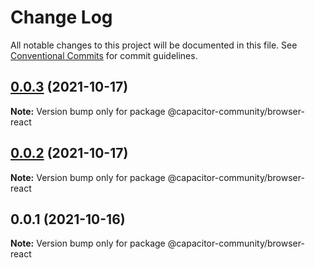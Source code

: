 # Change Log

All notable changes to this project will be documented in this file.
See [Conventional Commits](https://conventionalcommits.org) for commit guidelines.

## [0.0.3](https://github.com/capacitor-community/react-hooks/compare/@capacitor-community/browser-react@0.0.2...@capacitor-community/browser-react@0.0.3) (2021-10-17)

**Note:** Version bump only for package @capacitor-community/browser-react





## [0.0.2](https://github.com/capacitor-community/react-hooks/compare/@capacitor-community/browser-react@0.0.1...@capacitor-community/browser-react@0.0.2) (2021-10-17)

**Note:** Version bump only for package @capacitor-community/browser-react





## 0.0.1 (2021-10-16)

**Note:** Version bump only for package @capacitor-community/browser-react

